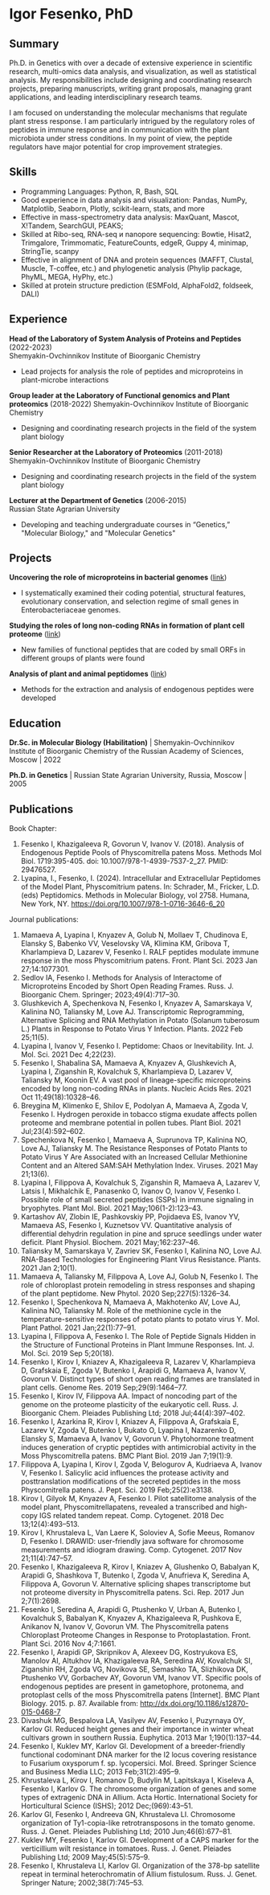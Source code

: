 # Igor Fesenko, PhD

## Summary
Ph.D. in Genetics with over a decade of extensive experience in scientific research, multi-omics data analysis, and visualization, as well as statistical analysis. My responsibilities include designing and coordinating research projects, preparing manuscripts, writing grant proposals, managing grant applications, and leading interdisciplinary research teams.

I am focused on understanding the molecular mechanisms that regulate plant stress response. I am particularly intrigued by the regulatory roles of peptides in immune response and in communication with the plant microbiota under stress conditions. In my point of view, the peptide regulators have major potential for crop improvement strategies.

## Skills
- Programming Languages: Python, R, Bash, SQL
- Good experience in data analysis and visualization: Pandas, NumPy, Matplotlib, Seaborn, Plotly, scikit-learn, stats, and more
- Effective in mass-spectrometry data analysis: MaxQuant, Mascot, X!Tandem, SearchGUI, PEAKS;
- Skilled at Ribo-seq, RNA-seq и nanopore sequencing: Bowtie, Hisat2, Trimgalore, Trimmomatic, FeatureCounts, edgeR, Guppy 4, minimap, StringTie, scanpy
- Effective in alignment of DNA and protein sequences (MAFFT, Clustal, Muscle, T-coffee, etc.) and phylogenetic analysis (Phylip package, PhyML, MEGA, HyPhy, etc.)
- Skilled at protein structure prediction (ESMFold, AlphaFold2, foldseek, DALI)


## Experience 
**Head of the Laboratory of System Analysis of Proteins and Peptides** (2022-2023)   
Shemyakin-Ovchinnikov Institute of Bioorganic Chemistry
- Lead projects for analysis the role of peptides and microproteins in plant-microbe interactions
  
**Group leader at the Laboratory of Functional genomics and Plant proteomics** (2018-2022) 
Shemyakin-Ovchinnikov Institute of Bioorganic Chemistry
- Designing and coordinating research projects in the field of the system plant biology

**Senior Researcher at the Laboratory of Proteomics** (2011-2018) 
Shemyakin-Ovchinnikov Institute of Bioorganic Chemistry
- Designing and coordinating research projects in the field of the system plant biology

**Lecturer at the Department of Genetics** (2006-2015)  
Russian State Agrarian University
- Developing and teaching undergraduate courses in “Genetics,” "Molecular Biology," and "Molecular Genetics"
  

## Projects 
**Uncovering the role of microproteins in bacterial genomes** ([link](https://github.com/IgorFesenko/prokariotic_smORFs))  
- I systematically examined their coding potential, structural features, evolutionary conservation, and selection regime of small genes in Enterobacteriaceae genomes. 

**Studying the roles of long non-coding RNAs in formation of plant cell proteome** ([link](https://github.com/IgorFesenko/smORF_analysis))
- New families of functional peptides that are coded by small ORFs in different groups of plants were found 
 
**Analysis of plant and animal peptidomes** ([link](https://github.com/IgorFesenko/Peptidome_review))
- Methods for the extraction and analysis of endogenous peptides were developed

  
## Education

**Dr.Sc. in Molecular Biology (Habilitation)** | Shemyakin-Ovchinnikov Institute of Bioorganic Chemistry of the Russian Academy of Sciences, Moscow | 2022

**Ph.D. in Genetics** | Russian State Agrarian University, Russia, Moscow | 2005



## Publications 
Book Chapter:
1. Fesenko I, Khazigaleeva R, Govorun V, Ivanov V.  (2018). Analysis of Endogenous Peptide Pools of Physcomitrella patens Moss. Methods Mol Biol. 1719:395-405. doi: 10.1007/978-1-4939-7537-2_27. PMID: 29476527. 
2. Lyapina, I., Fesenko, I. (2024). Intracellular and Extracellular Peptidomes of the Model Plant, Physcomitrium patens. In: Schrader, M., Fricker, L.D. (eds) Peptidomics. Methods in Molecular Biology, vol 2758. Humana, New York, NY. https://doi.org/10.1007/978-1-0716-3646-6_20
   
Journal publications:
1. Mamaeva A, Lyapina I, Knyazev A, Golub N, Mollaev T, Chudinova E, Elansky S, Babenko VV, Veselovsky VA, Klimina KM, Gribova T, Kharlampieva D, Lazarev V, Fesenko I. RALF peptides modulate immune response in the moss Physcomitrium patens. Front. Plant Sci. 2023 Jan 27;14:1077301.
2. Sedlov IA, Fesenko I. Methods for Analysis of Interactome of Microproteins Encoded by Short Open Reading Frames. Russ. J. Bioorganic Chem. Springer; 2023;49(4):717–30.
3. Glushkevich A, Spechenkova N, Fesenko I, Knyazev A, Samarskaya V, Kalinina NO, Taliansky M, Love AJ. Transcriptomic Reprogramming, Alternative Splicing and RNA Methylation in Potato (Solanum tuberosum L.) Plants in Response to Potato Virus Y Infection. Plants. 2022 Feb 25;11(5). 
4. Lyapina I, Ivanov V, Fesenko I. Peptidome: Chaos or Inevitability. Int. J. Mol. Sci. 2021 Dec 4;22(23). 
5. Fesenko I, Shabalina SA, Mamaeva A, Knyazev A, Glushkevich A, Lyapina I, Ziganshin R, Kovalchuk S, Kharlampieva D, Lazarev V, Taliansky M, Koonin EV. A vast pool of lineage-specific microproteins encoded by long non-coding RNAs in plants. Nucleic Acids Res. 2021 Oct 11;49(18):10328–46.
6. Breygina M, Klimenko E, Shilov E, Podolyan A, Mamaeva A, Zgoda V, Fesenko I. Hydrogen peroxide in tobacco stigma exudate affects pollen proteome and membrane potential in pollen tubes. Plant Biol. 2021 Jul;23(4):592–602.
7. Spechenkova N, Fesenko I, Mamaeva A, Suprunova TP, Kalinina NO, Love AJ, Taliansky M. The Resistance Responses of Potato Plants to Potato Virus Y Are Associated with an Increased Cellular Methionine Content and an Altered SAM:SAH Methylation Index. Viruses. 2021 May 21;13(6). 
8. Lyapina I, Filippova A, Kovalchuk S, Ziganshin R, Mamaeva A, Lazarev V, Latsis I, Mikhalchik E, Panasenko O, Ivanov O, Ivanov V, Fesenko I. Possible role of small secreted peptides (SSPs) in immune signaling in bryophytes. Plant Mol. Biol. 2021 May;106(1-2):123–43.
9. Kartashov AV, Zlobin IE, Pashkovskiy PP, Pojidaeva ES, Ivanov YV, Mamaeva AS, Fesenko I, Kuznetsov VV. Quantitative analysis of differential dehydrin regulation in pine and spruce seedlings under water deficit. Plant Physiol. Biochem. 2021 May;162:237–46.
10. Taliansky M, Samarskaya V, Zavriev SK, Fesenko I, Kalinina NO, Love AJ. RNA-Based Technologies for Engineering Plant Virus Resistance. Plants. 2021 Jan 2;10(1). 
11. Mamaeva A, Taliansky M, Filippova A, Love AJ, Golub N, Fesenko I. The role of chloroplast protein remodeling in stress responses and shaping of the plant peptidome. New Phytol. 2020 Sep;227(5):1326–34.
12. Fesenko I, Spechenkova N, Mamaeva A, Makhotenko AV, Love AJ, Kalinina NO, Taliansky M. Role of the methionine cycle in the temperature-sensitive responses of potato plants to potato virus Y. Mol. Plant Pathol. 2021 Jan;22(1):77–91.
13. Lyapina I, Filippova A, Fesenko I. The Role of Peptide Signals Hidden in the Structure of Functional Proteins in Plant Immune Responses. Int. J. Mol. Sci. 2019 Sep 5;20(18). 
14. Fesenko I, Kirov I, Kniazev A, Khazigaleeva R, Lazarev V, Kharlampieva D, Grafskaia E, Zgoda V, Butenko I, Arapidi G, Mamaeva A, Ivanov V, Govorun V. Distinct types of short open reading frames are translated in plant cells. Genome Res. 2019 Sep;29(9):1464–77.
15. Fesenko I, Kirov IV, Filippova AA. Impact of noncoding part of the genome on the proteome plasticity of the eukaryotic cell. Russ. J. Bioorganic Chem. Pleiades Publishing Ltd; 2018 Jul;44(4):397–402.
16. Fesenko I, Azarkina R, Kirov I, Kniazev A, Filippova A, Grafskaia E, Lazarev V, Zgoda V, Butenko I, Bukato O, Lyapina I, Nazarenko D, Elansky S, Mamaeva A, Ivanov V, Govorun V. Phytohormone treatment induces generation of cryptic peptides with antimicrobial activity in the Moss Physcomitrella patens. BMC Plant Biol. 2019 Jan 7;19(1):9.
17. Filippova A, Lyapina I, Kirov I, Zgoda V, Belogurov A, Kudriaeva A, Ivanov V, Fesenko I. Salicylic acid influences the protease activity and posttranslation modifications of the secreted peptides in the moss Physcomitrella patens. J. Pept. Sci. 2019 Feb;25(2):e3138.
18. Kirov I, Gilyok M, Knyazev A, Fesenko I. Pilot satellitome analysis of the model plant, Physcomitrellapatens, revealed a transcribed and high-copy IGS related tandem repeat. Comp. Cytogenet. 2018 Dec 13;12(4):493–513.
19. Kirov I, Khrustaleva L, Van Laere K, Soloviev A, Sofie Meeus, Romanov D, Fesenko I. DRAWID: user-friendly java software for chromosome measurements and idiogram drawing. Comp. Cytogenet. 2017 Nov 21;11(4):747–57.
20. Fesenko I, Khazigaleeva R, Kirov I, Kniazev A, Glushenko O, Babalyan K, Arapidi G, Shashkova T, Butenko I, Zgoda V, Anufrieva K, Seredina A, Filippova A, Govorun V. Alternative splicing shapes transcriptome but not proteome diversity in Physcomitrella patens. Sci. Rep. 2017 Jun 2;7(1):2698.
21. Fesenko I, Seredina A, Arapidi G, Ptushenko V, Urban A, Butenko I, Kovalchuk S, Babalyan K, Knyazev A, Khazigaleeva R, Pushkova E, Anikanov N, Ivanov V, Govorun VM. The Physcomitrella patens Chloroplast Proteome Changes in Response to Protoplastation. Front. Plant Sci. 2016 Nov 4;7:1661.
22. Fesenko I, Arapidi GP, Skripnikov A, Alexeev DG, Kostryukova ES, Manolov AI, Altukhov IA, Khazigaleeva RA, Seredina AV, Kovalchuk SI, Ziganshin RH, Zgoda VG, Novikova SE, Semashko TA, Slizhikova DK, Ptushenko VV, Gorbachev AY, Govorun VM, Ivanov VT. Specific pools of endogenous peptides are present in gametophore, protonema, and protoplast cells of the moss Physcomitrella patens [Internet]. BMC Plant Biology. 2015. p. 87. Available from: http://dx.doi.org/10.1186/s12870-015-0468-7
23. Divashuk MG, Bespalova LA, Vasilyev AV, Fesenko I, Puzyrnaya OY, Karlov GI. Reduced height genes and their importance in winter wheat cultivars grown in southern Russia. Euphytica. 2013 Mar 1;190(1):137–44.
24. Fesenko I, Kuklev MY, Karlov GI. Development of a breeder-friendly functional codominant DNA marker for the I2 locus covering resistance to Fusarium oxysporum f. sp. lycopersici. Mol. Breed. Springer Science and Business Media LLC; 2013 Feb;31(2):495–9.
25. Khrustaleva L, Kirov I, Romanov D, Budylin M, Lapitskaya I, Kiseleva A, Fesenko I, Karlov G. The chromosome organization of genes and some types of extragenic DNA in Allium. Acta Hortic. International Society for Horticultural Science (ISHS); 2012 Dec;(969):43–51.
26. Karlov GI, Fesenko I, Andreeva GN, Khrustaleva LI. Chromosome organization of Ty1-copia-like retrotransposons in the tomato genome. Russ. J. Genet. Pleiades Publishing Ltd; 2010 Jun;46(6):677–81.
27. Kuklev MY, Fesenko I, Karlov GI. Development of a CAPS marker for the verticillium wilt resistance in tomatoes. Russ. J. Genet. Pleiades Publishing Ltd; 2009 May;45(5):575–9.
28. Fesenko I, Khrustaleva LI, Karlov GI. Organization of the 378-bp satellite repeat in terminal heterochromatin of Allium fistulosum. Russ. J. Genet. Springer Nature; 2002;38(7):745–53.
